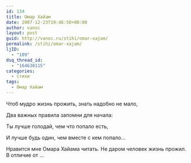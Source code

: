 ```yaml
---
id: 134
title: Омар Хайам
date: 2007-12-23T19:46:50+00:00
author: vanoc
layout: post
guid: http://vanoc.ru/stihi/omar-xajam/
permalink: /stihi/omar-xajam/
ljID:
  - "109"
dsq_thread_id:
  - "164630115"
categories:
  - стихи
tags:
  - Омар Хайам
---
```

Чтоб мудро жизнь прожить, знать надобно не мало,
  
Два важных правила запомни для начала:
  
Ты лучше голодай, чем что попало есть,
  
И лучше будь один, чем вместе с кем попало&#8230;

Нравится мне Омара Хайама читать. Не даром человек жизнь прожил. В отличие от &#8230;